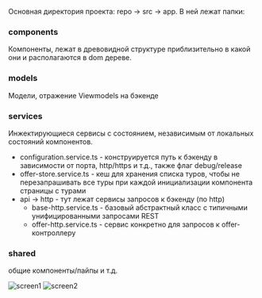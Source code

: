 Основная директория проекта: repo -> src -> app. В ней лежат папки:

### components
Компоненты, лежат в древовидной структуре приблизительно в какой они и располагаются в dom дереве.

### models
Модели, отражение Viewmodels на бэкенде

### services
Инжектирующиеся сервисы с состоянием, независимым от локальных состояний компонентов.
+ configuration.service.ts - конструируется путь к бэкенду в зависимости от порта, http/https и т.д., также флаг debug/release 
+ offer-store.service.ts - кеш для хранения списка туров, чтобы не перезапрашивать все туры при каждой инициализации компонента страницы с турами
+ api -> http - тут лежат сервисы запросов к бэкенду (по http)
    + base-http.service.ts - базовый абстрактный класс с типичными унифицированными запросами REST
    + offer-http.service.ts - сервис конкретно для запросов к offer-контроллеру
    
### shared
общие компоненты/пайпы и т.д.

![screen1](http://i.piccy.info/i9/3820e5aa5e434dbe6ad523a76b8212d7/1605463166/578618/1405458/screen1.png)
![screen2](http://i.piccy.info/i9/5a122912dd77831e8f34b4628ad14c47/1605463266/241366/1405458/screen2.jpg)
